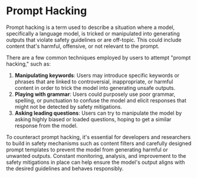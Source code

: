 # Prompt Hacking

Prompt hacking is a term used to describe a situation where a model, specifically a language model, is tricked or manipulated into generating outputs that violate safety guidelines or are off-topic. This could include content that's harmful, offensive, or not relevant to the prompt.

There are a few common techniques employed by users to attempt "prompt hacking," such as:

1. **Manipulating keywords**: Users may introduce specific keywords or phrases that are linked to controversial, inappropriate, or harmful content in order to trick the model into generating unsafe outputs.
2. **Playing with grammar**: Users could purposely use poor grammar, spelling, or punctuation to confuse the model and elicit responses that might not be detected by safety mitigations.
3. **Asking leading questions**: Users can try to manipulate the model by asking highly biased or loaded questions, hoping to get a similar response from the model.

To counteract prompt hacking, it's essential for developers and researchers to build in safety mechanisms such as content filters and carefully designed prompt templates to prevent the model from generating harmful or unwanted outputs. Constant monitoring, analysis, and improvement to the safety mitigations in place can help ensure the model's output aligns with the desired guidelines and behaves responsibly.